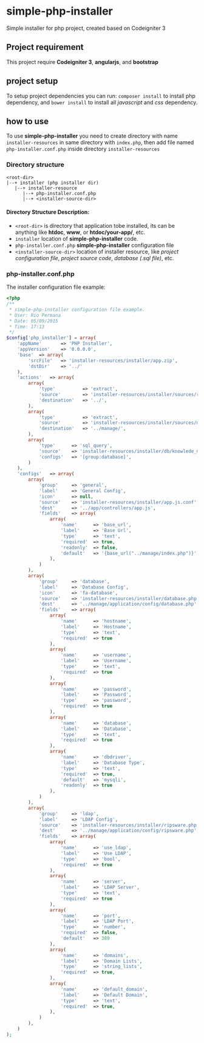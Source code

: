 # simple-php-installer
Simple installer for php project, created based on Codeigniter 3

## Project requirement
This project require **Codeigniter 3**, **angularjs**, and **bootstrap**

## project setup
To setup project dependencies you can run:
`composer install` to install php dependency, and `bower install` to install all *javascript* and *css* dependency.

## how to use
To use **simple-php-installer** you need to create directory with name `installer-resources` in same directory with `index.php`, then add file named `php-installer.conf.php` inside directory `installer-resources`

### Directory structure
```
<root-dir>
|--+ installer (php installer dir)
   |--+ installer-resource
      |--+ php-installer.conf.php
      |--+ <installer-source-dir>
```
#### Directory Structure Description:
- `<root-dir>` is directory that application tobe installed, its can be anything like **htdoc**, **www**, or **htdoc/your-app/**, etc.
- `installer` location of **simple-php-installer** code.
- `php-installer.conf.php` **simple-php-installer** configuration file
- `<installer-source-dir>` location of installer resource, like *project configuration file*, *project source code*, *database (.sql file)*, etc.

### php-installer.conf.php
The installer configuration file
example: 
```php
<?php
/**
 * simple-php-installer configuration file example.
 * User: Rio Permana
 * Date: 05/09/2015
 * Time: 17:13
 */
$config['php_installer'] = array(
    'appName'       => 'PHP Installer',
    'appVersion'    => '0.0.0.0',
    'base'  => array(
        'srcFile'   => 'installer-resources/installer/app.zip',
        'dstDir'    => '../'
    ),
    'actions'   => array(
        array(
            'type'          => 'extract',
            'source'        => 'installer-resources/installer/sources/release.zip',
            'destination'   => '../',
        ),
        array(
            'type'          => 'extract',
            'source'        => 'installer-resources/installer/sources/manage-km.zip',
            'destination'   => '../manage/',
        ),
        array(
            'type'      => 'sql_query',
            'source'    => 'installer-resources/installer/db/knowlede_management.sql',
            'configs'   => '[group:database]',
        )
    ),
    'configs'   => array(
        array(
            'group'     => 'general',
            'label'     => 'General Config',
            'icon'      => null,
            'source'    => 'installer-resources/installer/app.js.conf',
            'dest'      => '../app/controllers/app.js',
            'fields'    => array(
                array(
                    'name'      => 'base_url',
                    'label'     => 'Base Url',
                    'type'      => 'text',
                    'required'  => true,
                    'readonly'  => false,
                    'default'   => '{base_url("../manage/index.php")}'
                ),
            )
        ),
        array(
            'group'     => 'database',
            'label'     => 'Database Config',
            'icon'      => 'fa-database',
            'source'    => 'installer-resources/installer/database.php.conf',
            'dest'      => '../manage/application/config/database.php',
            'fields'    => array(
                array(
                    'name'      => 'hostname',
                    'label'     => 'Hostname',
                    'type'      => 'text',
                    'required'  => true
                ),
                array(
                    'name'      => 'username',
                    'label'     => 'Username',
                    'type'      => 'text',
                    'required'  => true
                ),
                array(
                    'name'      => 'password',
                    'label'     => 'Password',
                    'type'      => 'password',
                    'required'  => true
                ),
                array(
                    'name'      => 'database',
                    'label'     => 'Database',
                    'type'      => 'text',
                    'required'  => true
                ),
                array(
                    'name'      => 'dbdriver',
                    'label'     => 'Database Type',
                    'type'      => 'text',
                    'required'  => true,
                    'default'   => 'mysqli',
                    'readonly'  => true
                ),
            )
        ),
        array(
            'group'     => 'ldap',
            'label'     => 'LDAP Config',
            'source'    => 'installer-resources/installer/ripsware.php.conf',
            'dest'      => '../manage/application/config/ripsware.php',
            'fields'    => array(
                array(
                    'name'      => 'use_ldap',
                    'label'     => 'Use LDAP',
                    'type'      => 'bool',
                    'required'  => true
                ),
                array(
                    'name'      => 'server',
                    'label'     => 'LDAP Server',
                    'type'      => 'text',
                    'required'  => true
                ),
                array(
                    'name'      => 'port',
                    'label'     => 'LDAP Port',
                    'type'      => 'number',
                    'required'  => false,
                    'default'   => 389
                ),
                array(
                    'name'      => 'domains',
                    'label'     => 'Domain Lists',
                    'type'      => 'string_lists',
                    'required'  => true,
                ),
                array(
                    'name'      => 'default_domain',
                    'label'     => 'Default Domain',
                    'type'      => 'text',
                    'required'  => true,
                ),
            )
        ),
    )
);
```